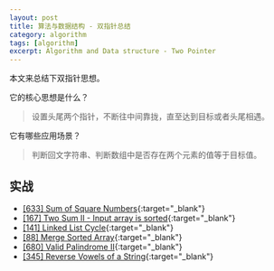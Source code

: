 ```yaml
---
layout: post
title: 算法与数据结构 - 双指针总结
category: algorithm
tags: [algorithm]
excerpt: Algorithm and Data structure - Two Pointer
---
```



本文来总结下双指针思想。  


它的核心思想是什么？  

> 设置头尾两个指针，不断往中间靠拢，直至达到目标或者头尾相遇。  


它有哪些应用场景？  

> 判断回文字符串、判断数组中是否存在两个元素的值等于目标值。  
  

## 实战  

- [[633] Sum of Square Numbers](http://yaoyichen.cn/algorithm/2020/05/23/leetcode-633.html){:target="_blank"}  
- [[167] Two Sum II - Input array is sorted](http://yaoyichen.cn/algorithm/2020/05/23/leetcode-167.html){:target="_blank"}  
- [[141] Linked List Cycle](http://yaoyichen.cn/algorithm/2020/03/26/leetcode-141.html){:target="_blank"}  
- [[88] Merge Sorted Array](http://yaoyichen.cn/algorithm/2020/05/24/leetcode-88.html){:target="_blank"}  
- [[680] Valid Palindrome II](http://yaoyichen.cn/algorithm/2020/05/23/leetcode-680.html){:target="_blank"}  
- [[345] Reverse Vowels of a String](http://yaoyichen.cn/algorithm/2020/05/23/leetcode-345.html){:target="_blank"}  
